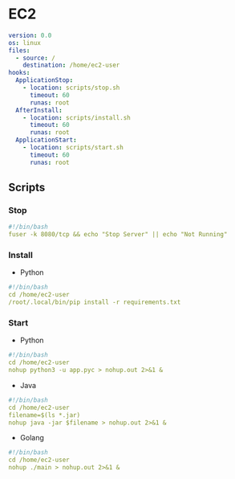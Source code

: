 # EC2
``` yaml title="appspec.yaml"
version: 0.0
os: linux
files:
  - source: /
    destination: /home/ec2-user
hooks:
  ApplicationStop:
    - location: scripts/stop.sh
      timeout: 60
      runas: root
  AfterInstall:
    - location: scripts/install.sh
      timeout: 60
      runas: root
  ApplicationStart:
    - location: scripts/start.sh
      timeout: 60
      runas: root
```
## Scripts
### Stop
``` yaml title="stop.sh"
#!/bin/bash
fuser -k 8080/tcp && echo "Stop Server" || echo "Not Running"
```
### Install
- Python
``` yaml title="install.sh"
#!/bin/bash
cd /home/ec2-user
/root/.local/bin/pip install -r requirements.txt
```
### Start
- Python
``` yaml title="start.sh"
#!/bin/bash
cd /home/ec2-user
nohup python3 -u app.pyc > nohup.out 2>&1 &
```
- Java
``` yaml title="start.sh"
#!/bin/bash
cd /home/ec2-user
filename=$(ls *.jar)
nohup java -jar $filename > nohup.out 2>&1 &
```
- Golang
``` yaml title="start.sh"
#!/bin/bash
cd /home/ec2-user
nohup ./main > nohup.out 2>&1 &
```